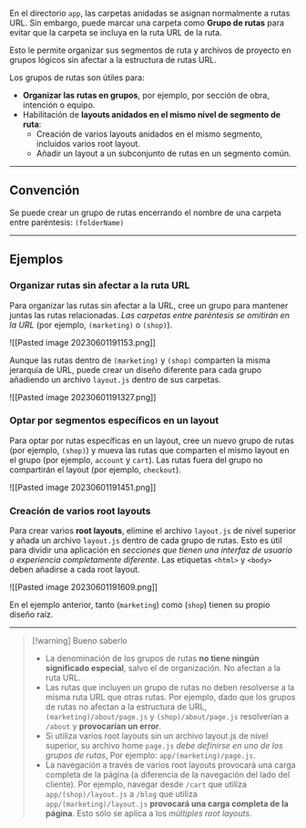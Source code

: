 En el directorio `app`, las carpetas anidadas se asignan normalmente a rutas URL. Sin embargo, puede marcar una carpeta como **Grupo de rutas** para evitar que la carpeta se incluya en la ruta URL de la ruta.

Esto le permite organizar sus segmentos de ruta y archivos de proyecto en grupos lógicos sin afectar a la estructura de rutas URL.

Los grupos de rutas son útiles para:

- **Organizar las rutas en grupos**, por ejemplo, por sección de obra, intención o equipo.
- Habilitación de **layouts anidados en el mismo nivel de segmento de ruta**:
	- Creación de varios layouts anidados en el mismo segmento, incluidos varios root layout.
	- Añadir un layout a un subconjunto de rutas en un segmento común.

___

## Convención 

Se puede crear un grupo de rutas encerrando el nombre de una carpeta entre paréntesis: `(folderName)`

___

## Ejemplos

### Organizar rutas sin afectar a la ruta URL

Para organizar las rutas sin afectar a la URL, cree un grupo para mantener juntas las rutas relacionadas. _Las carpetas entre paréntesis se omitirán en la URL_ (por ejemplo, `(marketing)` o `(shop)`).

![[Pasted image 20230601191153.png]]

Aunque las rutas dentro de `(marketing)` y `(shop)` comparten la misma jerarquía de URL, puede crear un diseño diferente para cada grupo añadiendo un archivo `layout.js` dentro de sus carpetas.

![[Pasted image 20230601191327.png]]

### Optar por segmentos específicos en un layout

Para optar por rutas específicas en un layout, cree un nuevo grupo de rutas (por ejemplo, `(shop)`) y mueva las rutas que comparten el mismo layout en el grupo (por ejemplo, `account` y `cart`). Las rutas fuera del grupo no compartirán el layout (por ejemplo, `checkout`).

![[Pasted image 20230601191451.png]]

### Creación de varios root layouts

Para crear varios **root layouts**, elimine el archivo `layout.js` de nivel superior y añada un archivo `layout.js` dentro de cada grupo de rutas. Esto es útil para dividir una aplicación en _secciones que tienen una interfaz de usuario o experiencia completamente diferente_. Las etiquetas `<html>` y `<body>` deben añadirse a cada root layout.

![[Pasted image 20230601191609.png]]

En el ejemplo anterior, tanto (`marketing`) como (`shop`) tienen su propio diseño raíz.

___

> [!warning] Bueno saberlo
> - La denominación de los grupos de rutas **no tiene ningún significado especial**, salvo el de organización. No afectan a la ruta URL.
> - Las rutas que incluyen un grupo de rutas no deben resolverse a la misma ruta URL que otras rutas. Por ejemplo, dado que los grupos de rutas no afectan a la estructura de URL, `(marketing)/about/page.js` y `(shop)/about/page.js` resolverían a `/about` y **provocarían un error**.
> - Si utiliza varios root layouts sin un archivo layout.js de nivel superior, su archivo home `page.js` _debe definirse en uno de los grupos de rutas_, Por ejemplo: `app/(marketing)/page.js`.
> - La navegación a través de varios root layouts provocará una carga completa de la página (a diferencia de la navegación del lado del cliente). Por ejemplo, navegar desde `/cart` que utiliza `app/(shop)/layout.js` a `/blog` que utiliza `app/(marketing)/layout.js` **provocará una carga completa de la página**. Esto sólo se aplica a los _múltiples root layouts_.
